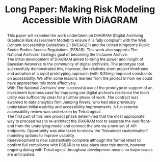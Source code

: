 ---
abstract: This paper will examine the work undertaken on DiAGRAM (Digital Archiving
  Graphical Risk Assessment Model) to ensure it is fully compliant with the Web Content
  Accessibility Guidelines 2.1 (WCAG2.1) and the United Kingdom’s Public Sector Bodies
  Access Regulations (PSBAR). This work also supports The National Archives’ strategic
  goal of becoming the Inclusive Archive.<br />The initial development of DiAGRAM
  aimed to bring the power and insight of Bayesian Networks to the community of digital
  archivists. The prototype tool successfully demonstrated this, however, the relatively
  short project timeframe and adoption of a rapid prototyping approach (with R/Shiny)
  imposed constraints on accessibility. We offer some lessons learned from the project
  in how we could have approached this more effectively.<br />With The National Archives’
  own successful use of the prototype in support of an investment business case for
  improving our digital archive’s resilience the tool’s utility was sufficiently clear
  for a further phase of work. The contract was awarded to data analytics firm Jumping
  Rivers, who had also previously undertaken initial usability and accessibility improvements.
  A full external accessibility review was undertaken by TetraLogical.<br />The first
  part of this new project phase determined that the most appropriate way to proceed
  was to re-architect the DiAGRAM tool to separate the web front-end from the underlying
  model and connect the two via a new set of API endpoints. Opportunity was also taken
  to review the “Advanced customisation” modeling options to improve usability.<br
  />Redevelopment is now substantially complete although the formal retest to confirm
  full compliance with PSBAR is to take place later this month, however ongoing dialog
  with TetraLogical throughout development means no major issues are anticipated.<br
  />
creators:
- David Underdown
date: null
document_url: https://az659834.vo.msecnd.net/eventsairwesteuprod/production-inconference-public/4b0f508ff4de4fd59343aa25483ac96a
grand_parent: iPRES
institutions:
- The National Archives (UK)
keywords:
- web accessibility
- risk modeling
landing_page_url: null
language: eng
layout: publication
license: CC-BY 4.0 International
notes_url: null
parent: iPRES 2022
publication_type: long paper
size: null
slides_url: null
source_name: iPRES
stream_url: null
title: 'Long Paper: Making Risk Modeling Accessible With DiAGRAM'
year: 2022
---